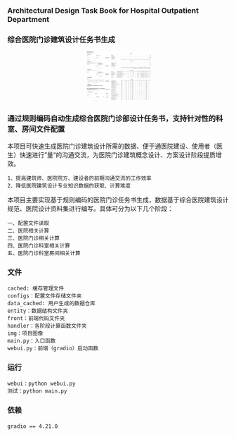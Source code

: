 ### Architectural Design Task Book for Hospital Outpatient Department
### 综合医院门诊建筑设计任务书生成
<div style="text-align: center;">
  <img src="img/医院门诊任务书生成.jpg" style="max-width: 30%; height: auto;" alt="综合医院门诊任务书生成">
</div>

### 通过规则编码自动生成综合医院门诊部设计任务书，支持针对性的科室、房间文件配置

本项目可快速生成医院门诊建筑设计所需的数据、便于通医院建设、使用者（医生）快速进行”量“的沟通交流，为医院门诊建筑概念设计、方案设计阶段提质增效。

    1、提高建筑师、医院院方、建设者的前期沟通交流的工作效率
    2、降低医院建筑设计专业知识数据的获取、计算难度

本项目主要实现基于规则编码的医院门诊任务书生成，数据基于综合医院建筑设计规范、医院设计资料集进行编写。具体可分为以下几个阶段：

    一、配置文件读取
    二、医院相关计算
    三、医院门诊相关计算
    四、医院门诊科室相关计算
    五、医院门诊科室房间相关计算


### 文件
    cached: 缓存管理文件
    configs：配置文件存储文件夹
    data_cached: 用户生成的数据仓库
    entity：数据结构文件夹
    front：前端代码文件夹
    handler：各阶段计算函数文件夹
    img：项目图像
    main.py：入口函数
    webui.py：前端（gradio）启动函数

### 运行
    webui：python webui.py
    测试：python main.py

### 依赖
    gradio == 4.21.0










